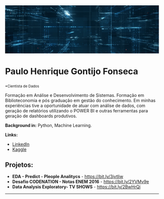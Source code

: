 <p align="center">
  <img src="banner.png" >
</p>

# Paulo Henrique Gontijo Fonseca
<sub>*Cientista de Dados</sub>

Formação em Análise e Desenvolvimento de Sistemas. 
Formação em Biblioteconomia e pós graduação em gestão do conhecimento.
Em minhas experiências tive a oportunidade de atuar com análise de dados, com geração de relatórios utilizando o POWER BI e outras ferramentas para geração de dashboards produtivos.

**Background in:** Python, Machine Learning.

**Links:**
* [LinkedIn](https://www.linkedin.com/in/paulo-henrique-gontijo-fonseca-8494a1bb/)
* [Kaggle](https://www.kaggle.com/paulohenriquegf)


## Projetos:


* **EDA - Predict - Pleople Analitycs** -  https://bit.ly/3iytliw
* **Desafio CODENATION - Notas ENEM 2016** -  https://bit.ly/2YVMv9e
* **Data Analysis Exploratory- TV SHOWS**  -  https://bit.ly/2BwHrQi


---




